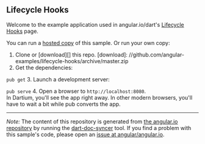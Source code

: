 

## Lifecycle Hooks

Welcome to the example application used in angular.io/dart's
[Lifecycle Hooks](https://angular.io/docs/dart/latest/guide/lifecycle-hooks.html) page.

You can run a [hosted copy](http://angular-examples.github.io/lifecycle-hooks) of this sample. Or run your own copy:

1. Clone or [download][] this repo.
   [download]: //github.com/angular-examples/lifecycle-hooks/archive/master.zip
2. Get the dependencies:

  `pub get`
3. Launch a development server:

  `pub serve`
4. Open a browser to `http://localhost:8080`.<br/>
  In Dartium, you'll see the app right away. In other modern browsers,
  you'll have to wait a bit while pub converts the app.



-------------------------------------------------------

*Note:* The content of this repository is generated from
[the angular.io repository](//github.com/angular/angular.io/tree/master/public/docs/_examples/lifecycle-hooks/dart) by running the
[dart-doc-syncer](//github.com/angular/dart-doc-syncer) tool.
If you find a problem with this sample's code, please open an
[issue at angular/angular.io](//github.com/angular/angular.io/issues/new?labels=dart,example&title=%5BDart%5D%5Bexample%5D%20guide/lifecycle-hooks%3A%20).
